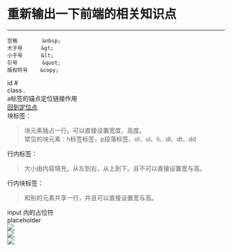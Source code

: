 # 重新输出一下前端的相关知识点  

----------
    空格        &nbsp;  
    大于号      &gt;  
    小于号      &lt;  
    引号        &quot;  
    版权符号    &copy;  

id #  
class .  
a标签的锚点定位链接作用  
<a href="#定位点">回到定位点</a>  
块标签：  
> 块元素独占一行。可以直接设置宽度、高度。  
	常见的块元素：h标签标签，p段落标签、ol、ul、li、dl、dt、dd    

行内标签：
>	大小由内容填充，从左到右，从上到下。且不可以直接设置宽与高。  

行内块标签：  
>	和别的元素共享一行，并且可以直接设置宽与高。  

input 内的占位符   
placeholder  
![](https://raw.githubusercontent.com/xunyegege/picgo_repo/master/G%3A%5Cgithub%5Cpicgo_repo20180718090512.png)  
![](https://raw.githubusercontent.com/xunyegege/picgo_repo/master/G%3A%5Cgithub%5Cpicgo_repo20180718100828.png)  
![](https://raw.githubusercontent.com/xunyegege/picgo_repo/master/G%3A%5Cgithub%5Cpicgo_repo20180718114354.png)